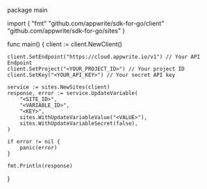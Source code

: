 package main

import (
    "fmt"
    "github.com/appwrite/sdk-for-go/client"
    "github.com/appwrite/sdk-for-go/sites"
)

func main() {
    client := client.NewClient()

    client.SetEndpoint("https://cloud.appwrite.io/v1") // Your API Endpoint
    client.SetProject("<YOUR_PROJECT_ID>") // Your project ID
    client.SetKey("<YOUR_API_KEY>") // Your secret API key

    service := sites.NewSites(client)
    response, error := service.UpdateVariable(
        "<SITE_ID>",
        "<VARIABLE_ID>",
        "<KEY>",
        sites.WithUpdateVariableValue("<VALUE>"),
        sites.WithUpdateVariableSecret(false),
    )

    if error != nil {
        panic(error)
    }

    fmt.Println(response)
}
